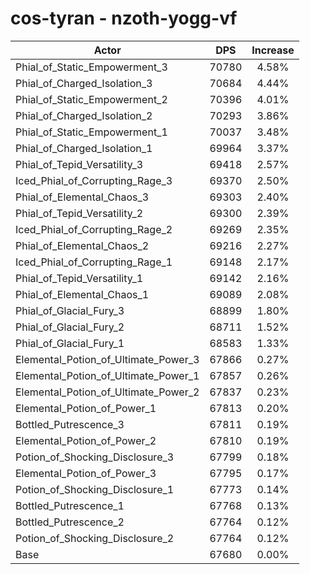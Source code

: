 # cos-tyran - nzoth-yogg-vf
| Actor | DPS | Increase |
|---|:---:|:---:|
|Phial_of_Static_Empowerment_3|70780|4.58%|
|Phial_of_Charged_Isolation_3|70684|4.44%|
|Phial_of_Static_Empowerment_2|70396|4.01%|
|Phial_of_Charged_Isolation_2|70293|3.86%|
|Phial_of_Static_Empowerment_1|70037|3.48%|
|Phial_of_Charged_Isolation_1|69964|3.37%|
|Phial_of_Tepid_Versatility_3|69418|2.57%|
|Iced_Phial_of_Corrupting_Rage_3|69370|2.50%|
|Phial_of_Elemental_Chaos_3|69303|2.40%|
|Phial_of_Tepid_Versatility_2|69300|2.39%|
|Iced_Phial_of_Corrupting_Rage_2|69269|2.35%|
|Phial_of_Elemental_Chaos_2|69216|2.27%|
|Iced_Phial_of_Corrupting_Rage_1|69148|2.17%|
|Phial_of_Tepid_Versatility_1|69142|2.16%|
|Phial_of_Elemental_Chaos_1|69089|2.08%|
|Phial_of_Glacial_Fury_3|68899|1.80%|
|Phial_of_Glacial_Fury_2|68711|1.52%|
|Phial_of_Glacial_Fury_1|68583|1.33%|
|Elemental_Potion_of_Ultimate_Power_3|67866|0.27%|
|Elemental_Potion_of_Ultimate_Power_1|67857|0.26%|
|Elemental_Potion_of_Ultimate_Power_2|67837|0.23%|
|Elemental_Potion_of_Power_1|67813|0.20%|
|Bottled_Putrescence_3|67811|0.19%|
|Elemental_Potion_of_Power_2|67810|0.19%|
|Potion_of_Shocking_Disclosure_3|67799|0.18%|
|Elemental_Potion_of_Power_3|67795|0.17%|
|Potion_of_Shocking_Disclosure_1|67773|0.14%|
|Bottled_Putrescence_1|67768|0.13%|
|Bottled_Putrescence_2|67764|0.12%|
|Potion_of_Shocking_Disclosure_2|67764|0.12%|
|Base|67680|0.00%|
